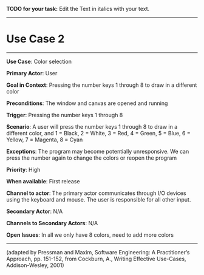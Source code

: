 **TODO for your task:** Edit the Text in italics with your text.

<hr>

# Use Case 2

<hr>

**Use Case**: Color selection

**Primary Actor**: User

**Goal in Context**: Pressing the number keys 1 through 8 to draw in a different color

**Preconditions**: The window and canvas are opened and running

**Trigger**: Pressing the number keys 1 through 8 
  
**Scenario**: A user will press the number keys 1 through 8 to draw in a different color, and 1 = Black, 2 = White, 3 = Red, 4 = Green, 5 = Blue, 6 = Yellow, 7 = Magenta, 8 = Cyan
 
**Exceptions**: The program may become potentially unresponsive. We can press the number again to change the colors or reopen the program

**Priority**: High

**When available**: First release

**Channel to actor**: The primary actor communicates through I/O devices using the keyboard and mouse. The user is responsible for all other input.

**Secondary Actor**: N/A

**Channels to Secondary Actors**: N/A

**Open Issues**: In all we only have 8 colors, need to add more colors

<hr>



(adapted by Pressman and Maxim, Software Engineering: A Practitioner’s Approach, pp. 151-152, from Cockburn,
A., Writing Effective Use-Cases, Addison-Wesley, 2001)
